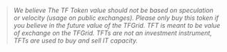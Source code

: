 > _We believe The TF Token value should not be based on speculation or velocity (usage on public exchanges). Please only buy this token if you believe in the future value of the TFGrid. TFT is meant to be value of exchange on the TFGrid. TFTs are not an investment instrument, TFTs are used to buy and sell IT capacity._
